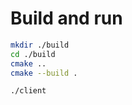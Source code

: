 # Build and run
```bash
mkdir ./build
cd ./build
cmake ..
cmake --build .
```

```bash
./client
```
